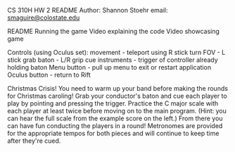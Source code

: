 CS 310H HW 2 README
Author: Shannon Stoehr
email: smaguire@colostate.edu

README
Running the game
Video explaining the code
Video showcasing game

Controls (using Oculus set):
    movement - teleport using R stick
    turn FOV - L stick
    grab baton - L/R grip
    cue instruments - trigger of controller already holding baton
    Menu button - pull up menu to exit or restart application
    Oculus button - return to Rift

Christmas Crisis!
You need to warm up your band before making the rounds for Christmas caroling!
Grab your conductor's baton and cue each player to play by pointing and pressing the trigger.
Practice the C major scale with each player at least twice before moving on to the main program.
(Hint: you can hear the full scale from the example score on the left.)
From there you can have fun conducting the players in a round!
Metronomes are provided for the appropriate tempos for both pieces and will continue to keep time after they're cued.
